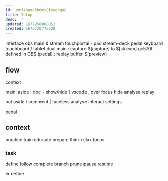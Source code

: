 ```yaml
---
id: ummi43amn3b0mt8fsygkqo8
title: Setup
desc: ''
updated: 1677958808052
created: 1676720775528
---
```


interface
  obs main & stream
  touchportal - pad
  stream-deck pedal
  keyboard
  touchboard / tablet
dual
  main
    : capture $[capture] to $[stream].gc570t
      - defined in OBS (pedal)
    : replay buffer $[preview]

## flow
context

main:
  aside
    | 
  doc
    - show/hide
      { vscode
      , 
  over
  focus
  hide
  analyse
  replay

out
  aside / comment
    | faceless
  analyse
  interact
  settings

pedal
  

## context
practice
train
educate
prepare
think
relax
focus

### task
define
follow
complete
branch
prune
pause
  resume

=> define 
